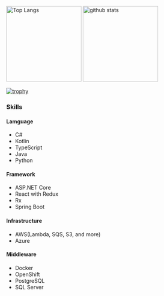 <p align="left"> 
  <img alt="Top Langs" height="200px" src="https://github-readme-stats.vercel.app/api/top-langs/?username=kuju63&layout=compact&show_icons=true&theme=onedark" />
  <img alt="github stats" height="200px" src="https://github-readme-stats.vercel.app/api?username=kuju63&theme=onedark&show_icons=ture" />
</p>

[![trophy](https://github-profile-trophy.vercel.app/?username=kuju63&theme=onedark&column=7)](https://github.com/ryo-ma/github-profile-trophy)

### Skills

#### Lamguage

- C#
- Kotlin
- TypeScript
- Java
- Python

#### Framework

- ASP.NET Core
- React with Redux
- Rx
- Spring Boot

#### Infrastructure

- AWS(Lambda, SQS, S3, and more)
- Azure

#### Middleware

- Docker
- OpenShift
- PostgreSQL
- SQL Server

<!--
**kuju63/kuju63** is a ✨ _special_ ✨ repository because its `README.md` (this file) appears on your GitHub profile.

Here are some ideas to get you started:

- 🔭 I’m currently working on ...
- 🌱 I’m currently learning ...
- 👯 I’m looking to collaborate on ...
- 🤔 I’m looking for help with ...
- 💬 Ask me about ...
- 📫 How to reach me: ...
- 😄 Pronouns: ...
- ⚡ Fun fact: ...
-->
